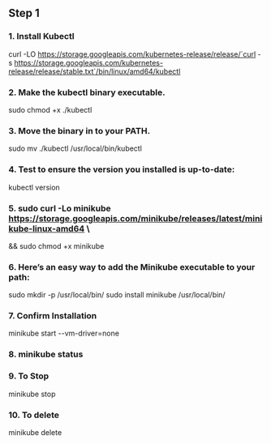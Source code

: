 ## Step 1

### 1. Install Kubectl

curl -LO https://storage.googleapis.com/kubernetes-release/release/`curl -s https://storage.googleapis.com/kubernetes-release/release/stable.txt`/bin/linux/amd64/kubectl


### 2. Make the kubectl binary executable.
sudo chmod +x ./kubectl

### 3. Move the binary in to your PATH.
sudo mv ./kubectl /usr/local/bin/kubectl

### 4. Test to ensure the version you installed is up-to-date:
kubectl version

### 5. sudo curl -Lo minikube https://storage.googleapis.com/minikube/releases/latest/minikube-linux-amd64 \
  && sudo chmod +x minikube
  
### 6. Here’s an easy way to add the Minikube executable to your path:
sudo mkdir -p /usr/local/bin/
sudo install minikube /usr/local/bin/

### 7. Confirm Installation
minikube start --vm-driver=none

### 8. minikube status

### 9. To Stop
minikube stop

### 10. To delete
minikube delete
